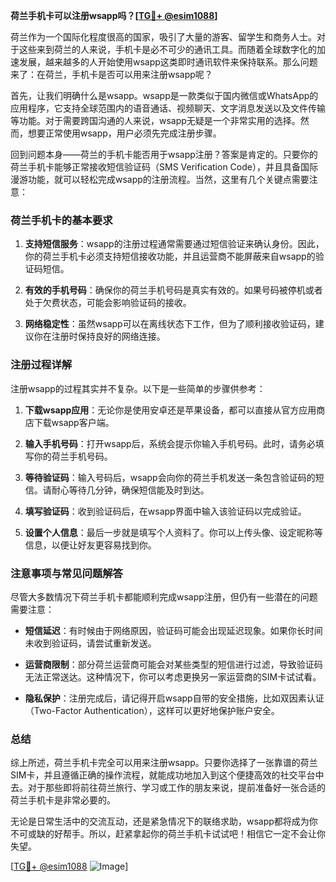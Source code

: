 **荷兰手机卡可以注册wsapp吗？[[TG💪+ @esim1088](https://t.me/s/esim1088)]**

荷兰作为一个国际化程度很高的国家，吸引了大量的游客、留学生和商务人士。对于这些来到荷兰的人来说，手机卡是必不可少的通讯工具。而随着全球数字化的加速发展，越来越多的人开始使用wsapp这类即时通讯软件来保持联系。那么问题来了：在荷兰，手机卡是否可以用来注册wsapp呢？

首先，让我们明确什么是wsapp。wsapp是一款类似于国内微信或WhatsApp的应用程序，它支持全球范围内的语音通话、视频聊天、文字消息发送以及文件传输等功能。对于需要跨国沟通的人来说，wsapp无疑是一个非常实用的选择。然而，想要正常使用wsapp，用户必须先完成注册步骤。

回到问题本身——荷兰的手机卡能否用于wsapp注册？答案是肯定的。只要你的荷兰手机卡能够正常接收短信验证码（SMS Verification Code），并且具备国际漫游功能，就可以轻松完成wsapp的注册流程。当然，这里有几个关键点需要注意：

### 荷兰手机卡的基本要求

1. **支持短信服务**：wsapp的注册过程通常需要通过短信验证来确认身份。因此，你的荷兰手机卡必须支持短信接收功能，并且运营商不能屏蔽来自wsapp的验证码短信。
   
2. **有效的手机号码**：确保你的荷兰手机号码是真实有效的。如果号码被停机或者处于欠费状态，可能会影响验证码的接收。

3. **网络稳定性**：虽然wsapp可以在离线状态下工作，但为了顺利接收验证码，建议你在注册时保持良好的网络连接。

### 注册过程详解

注册wsapp的过程其实并不复杂。以下是一些简单的步骤供参考：

1. **下载wsapp应用**：无论你是使用安卓还是苹果设备，都可以直接从官方应用商店下载wsapp客户端。

2. **输入手机号码**：打开wsapp后，系统会提示你输入手机号码。此时，请务必填写你的荷兰手机号码。

3. **等待验证码**：输入号码后，wsapp会向你的荷兰手机发送一条包含验证码的短信。请耐心等待几分钟，确保短信能及时到达。

4. **填写验证码**：收到验证码后，在wsapp界面中输入该验证码以完成验证。

5. **设置个人信息**：最后一步就是填写个人资料了。你可以上传头像、设定昵称等信息，以便让好友更容易找到你。

### 注意事项与常见问题解答

尽管大多数情况下荷兰手机卡都能顺利完成wsapp注册，但仍有一些潜在的问题需要注意：

- **短信延迟**：有时候由于网络原因，验证码可能会出现延迟现象。如果你长时间未收到验证码，请尝试重新发送。
  
- **运营商限制**：部分荷兰运营商可能会对某些类型的短信进行过滤，导致验证码无法正常送达。这种情况下，你可以考虑更换另一家运营商的SIM卡试试看。

- **隐私保护**：注册完成后，请记得开启wsapp自带的安全措施，比如双因素认证（Two-Factor Authentication），这样可以更好地保护账户安全。

### 总结

综上所述，荷兰手机卡完全可以用来注册wsapp。只要你选择了一张靠谱的荷兰SIM卡，并且遵循正确的操作流程，就能成功地加入到这个便捷高效的社交平台中去。对于那些即将前往荷兰旅行、学习或工作的朋友来说，提前准备好一张合适的荷兰手机卡是非常必要的。

无论是日常生活中的交流互动，还是紧急情况下的联络求助，wsapp都将成为你不可或缺的好帮手。所以，赶紧拿起你的荷兰手机卡试试吧！相信它一定不会让你失望。

[[TG💪+ @esim1088](https://t.me/s/esim1088) ![Image](https://i.postimg.cc/4NQfJmqS/Snipaste-2025-05-13-00-14-12.png)]